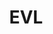 ---
title: EVL
summary: Electronic Visualization Laboratory
external_link: https://www.evl.uic.edu/
---